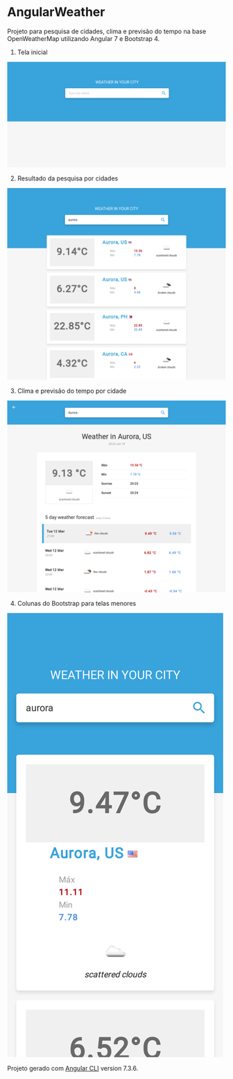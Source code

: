 # AngularWeather

Projeto para pesquisa de cidades, clima e previsão do tempo na base OpenWeatherMap utilizando Angular 7 e Bootstrap 4.

1) Tela inicial

![Tela inicial](https://raw.githubusercontent.com/wpiasecki/angular-weather/master/prints/1initial.png)

2) Resultado da pesquisa por cidades

![Pesquisa de cidades](https://raw.githubusercontent.com/wpiasecki/angular-weather/master/prints/2search.png)

3) Clima e previsão do tempo por cidade

![Previsão cidade](https://raw.githubusercontent.com/wpiasecki/angular-weather/master/prints/3forecast.png)

4) Colunas do Bootstrap para telas menores

![Tela menor](https://raw.githubusercontent.com/wpiasecki/angular-weather/master/prints/4responsive.png)

Projeto gerado com [Angular CLI](https://github.com/angular/angular-cli) version 7.3.6.
